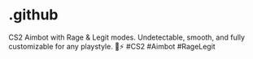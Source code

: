 # .github
CS2 Aimbot with Rage &amp; Legit modes. Undetectable, smooth, and fully customizable for any playstyle. 🎯⚡ #CS2 #Aimbot #RageLegit
